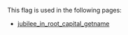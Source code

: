 This flag is used in the following pages:
 - [jubilee_in_root_capital_getname](../events/jubilee_in_root_capital_getname.md)

